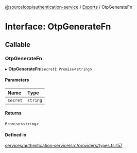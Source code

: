 [@sourceloop/authentication-service](../README.md) / [Exports](../modules.md) / OtpGenerateFn

# Interface: OtpGenerateFn

## Callable

### OtpGenerateFn

▸ **OtpGenerateFn**(`secret`): `Promise`<`string`\>

#### Parameters

| Name | Type |
| :------ | :------ |
| `secret` | `string` |

#### Returns

`Promise`<`string`\>

#### Defined in

[services/authentication-service/src/providers/types.ts:157](https://github.com/codeweb05/repo1/blob/a4cf318/services/authentication-service/src/providers/types.ts#L157)
